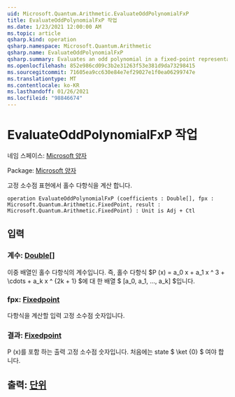 ```yaml
---
uid: Microsoft.Quantum.Arithmetic.EvaluateOddPolynomialFxP
title: EvaluateOddPolynomialFxP 작업
ms.date: 1/23/2021 12:00:00 AM
ms.topic: article
qsharp.kind: operation
qsharp.namespace: Microsoft.Quantum.Arithmetic
qsharp.name: EvaluateOddPolynomialFxP
qsharp.summary: Evaluates an odd polynomial in a fixed-point representation.
ms.openlocfilehash: 852e986cd09c3b2e31263f53e381d9da73298415
ms.sourcegitcommit: 71605ea9cc630e84e7ef29027e1f0ea06299747e
ms.translationtype: MT
ms.contentlocale: ko-KR
ms.lasthandoff: 01/26/2021
ms.locfileid: "98846674"
---
```

# <a name="evaluateoddpolynomialfxp-operation"></a>EvaluateOddPolynomialFxP 작업

네임 스페이스: [Microsoft 양자](xref:Microsoft.Quantum.Arithmetic)

Package: [Microsoft 양자](https://nuget.org/packages/Microsoft.Quantum.Numerics)


고정 소수점 표현에서 홀수 다항식을 계산 합니다.

```qsharp
operation EvaluateOddPolynomialFxP (coefficients : Double[], fpx : Microsoft.Quantum.Arithmetic.FixedPoint, result : Microsoft.Quantum.Arithmetic.FixedPoint) : Unit is Adj + Ctl
```


## <a name="input"></a>입력

### <a name="coefficients--double"></a>계수: [Double](xref:microsoft.quantum.lang-ref.double)[]

이중 배열인 홀수 다항식의 계수입니다. 즉, 홀수 다항식 $P (x) = a_0 x + a_1 x ^ 3 + \cdots + a_k x ^ {2k + 1} $에 대 한 배열 $ [a_0, a_1, ..., a_k] $입니다.


### <a name="fpx--fixedpoint"></a>fpx: [Fixedpoint](xref:Microsoft.Quantum.Arithmetic.FixedPoint)

다항식을 계산할 입력 고정 소수점 숫자입니다.


### <a name="result--fixedpoint"></a>결과: [Fixedpoint](xref:Microsoft.Quantum.Arithmetic.FixedPoint)

P (x)를 포함 하는 출력 고정 소수점 숫자입니다. 처음에는 state $ \ket {0} $ 여야 합니다.



## <a name="output--unit"></a>출력: [단위](xref:microsoft.quantum.lang-ref.unit)

